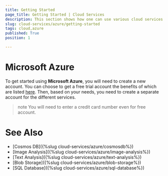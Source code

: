 ```yaml
---
title: Getting Started
page_title: Getting Started | Cloud Services
description: This section shows how one can use various cloud services like GoogleCloud, AWS, and Azure with the Telerik UI For Winforms suite.
slug: cloud-services/azure/getting-started
tags: cloud,azure
published: True
position: 1

---
```


# Microsoft Azure

To get started using **Microsoft Azure**, you will need to create a new account. You can choose to get a free trial account the benefits of which are listed [here](https://azure.microsoft.com/en-us/free/). Then, based on your needs, you need to create a separate account for the different services. 

>note You will need to enter a credit card number even for free account. 

# See Also

* [Cosmos DB]({%slug cloud-services/azure/cosmosdb%})
* [Image Analysis]({%slug cloud-services/azure/image-analysis%})
* [Text Analysis]({%slug cloud-services/azure/text-analysis%})
* [Blob Storage]({%slug cloud-services/azure/blob-storage%})
* [SQL Database]({%slug cloud-services/azure/sql-database%})